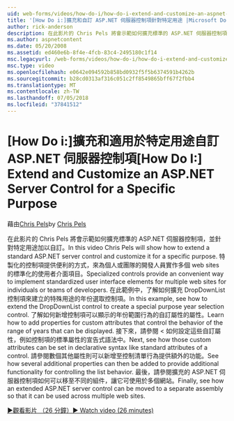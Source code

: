 ```yaml
---
uid: web-forms/videos/how-do-i/how-do-i-extend-and-customize-an-aspnet-server-control-for-a-specific-purpose
title: '[How Do i:]擴充和自訂 ASP.NET 伺服器控制項針對特定用途 |Microsoft Docs'
author: rick-anderson
description: 在此影片的 Chris Pels 將會示範如何擴充標準的 ASP.NET 伺服器控制項，並針對特定用途加以自訂。 特製化的控制項提供 c...
ms.author: aspnetcontent
ms.date: 05/20/2008
ms.assetid: ed460e6b-8f4e-4fcb-83c4-2495180c1f14
msc.legacyurl: /web-forms/videos/how-do-i/how-do-i-extend-and-customize-an-aspnet-server-control-for-a-specific-purpose
msc.type: video
ms.openlocfilehash: e0642e094592b858bd0932f5f5b6374591b4262b
ms.sourcegitcommit: b28cd0313af316c051c2ff8549865bff67f2fbb4
ms.translationtype: MT
ms.contentlocale: zh-TW
ms.lasthandoff: 07/05/2018
ms.locfileid: "37841512"
---
```

<a name="how-do-i-extend-and-customize-an-aspnet-server-control-for-a-specific-purpose"></a><span data-ttu-id="1ff1a-104">[How Do i:]擴充和適用於特定用途自訂 ASP.NET 伺服器控制項</span><span class="sxs-lookup"><span data-stu-id="1ff1a-104">[How Do I:] Extend and Customize an ASP.NET Server Control for a Specific Purpose</span></span>
====================
<span data-ttu-id="1ff1a-105">藉由[Chris Pels](https://twitter.com/chrispels)</span><span class="sxs-lookup"><span data-stu-id="1ff1a-105">by [Chris Pels](https://twitter.com/chrispels)</span></span>

<span data-ttu-id="1ff1a-106">在此影片的 Chris Pels 將會示範如何擴充標準的 ASP.NET 伺服器控制項，並針對特定用途加以自訂。</span><span class="sxs-lookup"><span data-stu-id="1ff1a-106">In this video Chris Pels will show how to extend a standard ASP.NET server control and customize it for a specific purpose.</span></span> <span data-ttu-id="1ff1a-107">特製化的控制項提供便利的方式，來為個人或團隊的開發人員實作多個 web sites 的標準化的使用者介面項目。</span><span class="sxs-lookup"><span data-stu-id="1ff1a-107">Specialized controls provide an convenient way to implement standardized user interface elements for multiple web sites for individuals or teams of developers.</span></span> <span data-ttu-id="1ff1a-108">在此範例中，了解如何擴充 DropDownList 控制項來建立的特殊用途的年份選取控制項。</span><span class="sxs-lookup"><span data-stu-id="1ff1a-108">In this example, see how to extend the DropDownList control to create a special purpose year selection control.</span></span> <span data-ttu-id="1ff1a-109">了解如何新增控制項可以顯示的年份範圍行為的自訂屬性的屬性。</span><span class="sxs-lookup"><span data-stu-id="1ff1a-109">Learn how to add properties for custom attributes that control the behavior of the range of years that can be displayed.</span></span> <span data-ttu-id="1ff1a-110">接下來，請參閱 < 如何設定這些自訂屬性，例如控制項的標準屬性的宣告式語法中。</span><span class="sxs-lookup"><span data-stu-id="1ff1a-110">Next, see how those custom attributes can be set in declarative syntax like standard attributes of a control.</span></span> <span data-ttu-id="1ff1a-111">請參閱數個其他屬性則可以新增至控制清單行為提供額外的功能。</span><span class="sxs-lookup"><span data-stu-id="1ff1a-111">See how several additional properties can then be added to provide additional functionality for controlling the list behavior.</span></span> <span data-ttu-id="1ff1a-112">最後，請參閱擴充的 ASP.NET 伺服器控制項如何可以移至不同的組件，讓它可使用於多個網站。</span><span class="sxs-lookup"><span data-stu-id="1ff1a-112">Finally, see how an extended ASP.NET server control can be moved to a separate assembly so that it can be used across multiple web sites.</span></span>

[<span data-ttu-id="1ff1a-113">&#9654;觀看影片 （26 分鐘）</span><span class="sxs-lookup"><span data-stu-id="1ff1a-113">&#9654; Watch video (26 minutes)</span></span>](https://channel9.msdn.com/Blogs/ASP-NET-Site-Videos/how-do-i-extend-and-customize-an-aspnet-server-control-for-a-specific-purpose)

